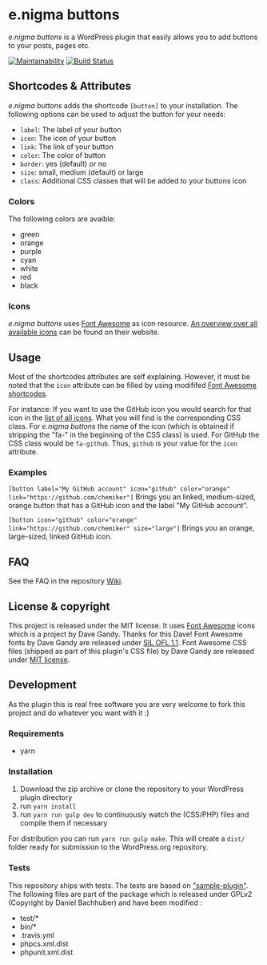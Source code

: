# e.nigma buttons

*e.nigma buttons* is a WordPress plugin that easily allows you to add buttons to your posts, pages etc.

[![Maintainability](https://api.codeclimate.com/v1/badges/23718d5d9155f120cb77/maintainability)](https://codeclimate.com/github/chemiker/e.nigma-buttons/maintainability) [![Build Status](https://travis-ci.com/chemiker/e.nigma-buttons.svg?branch=master)](https://travis-ci.com/chemiker/e.nigma-buttons)

## Shortcodes & Attributes
*e.nigma buttons* adds the shortcode `[button]` to your installation. The following options can be used to adjust the button for your needs:

* `label`: The label of your button
* `icon`: The icon of your button
* `link`: The link of your button
* `color`: The color of button
* `border`: yes (default) or no
* `size`: small, medium (default) or large
* `class`: Additional CSS classes that will be added to your buttons icon

### Colors
The following colors are avaible:
* green
* orange
* purple
* cyan
* white
* red
* black

### Icons
*e.nigma buttons* uses [Font Awesome](http://fontawesome.io/) as icon resource. [An overview over all available icons](http://fontawesome.io/icons/) can be found on their website.

## Usage
Most of the shortcodes attributes are self explaining. However, it must be noted that the `icon` attribute can be filled by using modififed [Font Awesome shortcodes](http://fontawesome.io/icons/).

For instance: If you want to use the GitHub icon you would search for that icon in the [list of all icons](http://fontawesome.io/icons/). What you will find is the corresponding CSS class. For *e.nigma buttons* the name of the icon (which is obtained if stripping the "fa-" in the beginning of the CSS class) is used. For GitHub the CSS class would be `fa-github`. Thus, `github` is your value for the `icon` attribute.

### Examples
`[button label="My GitHub account" icon="github" color="orange" link="https://github.com/chemiker"]`
Brings you an linked, medium-sized, orange button that has a GitHub icon and the label "My GitHub account".

`[button icon="github" color="orange" link="https://github.com/chemiker" size="large"]`
Brings you an orange, large-sized, linked GitHub icon.

## FAQ

See the FAQ in the repository [Wiki](https://github.com/chemiker/enigma-buttons/wiki).

## License & copyright
This project is released under the MIT license. It uses [Font Awesome](http://fontawesome.io) icons which is a project by Dave Gandy. Thanks for this Dave! Font Awesome fonts by Dave Gandy are released under [SIL OFL 1.1](http://scripts.sil.org/OFL). Font Awesome CSS files (shipped as part of this plugin's CSS file) by Dave Gandy are released under [MIT license](https://opensource.org/licenses/MIT).

## Development
As the plugin this is real free software you are very welcome to fork this project and do whatever you want with it :)

### Requirements
* yarn

### Installation
1. Download the zip archive or clone the repository to your WordPress plugin directory
2. run `yarn install`
4. run `yarn run gulp dev` to continuously watch the (CSS/PHP) files and compile them if necessary

For distribution you can run `yarn run gulp make`. This will create a `dist/` folder ready for submission to the WordPress.org repository.

### Tests

This repository ships with tests. The tests are based on ["sample-plugin"](https://github.com/wp-cli/sample-plugin). The following files are part of the package which is released under GPLv2 (Copyright by Daniel Bachhuber) and have been modified :

* test/*
* bin/*
* .travis.yml
* phpcs.xml.dist
* phpunit.xml.dist